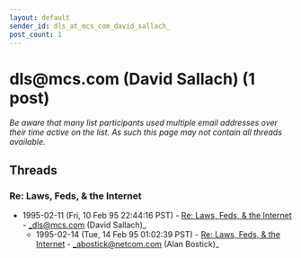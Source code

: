 ```yaml
---
layout: default
sender_id: dls_at_mcs_com_david_sallach_
post_count: 1
---
```


# dls<span>@</span>mcs.com (David Sallach) (1 post)

_Be aware that many list participants used multiple email addresses over their time active on the list. As such this page may not contain all threads available._

## Threads

### Re: Laws, Feds, & the Internet
+ 1995-02-11 (Fri, 10 Feb 95 22:44:16 PST) - [Re: Laws, Feds, & the Internet](/archive/1995/02/ef4d53f9e157484918ab383a1d3f436c83f964a342ef0ee0d31814bb001801d9) - _dls@mcs.com (David Sallach)_
  + 1995-02-14 (Tue, 14 Feb 95 01:02:39 PST) - [Re: Laws, Feds, & the Internet](/archive/1995/02/6fdc9f49c05af6f38a8de5800d06bcf9f8abced4781a613332e9b51cee1cbddd) - _abostick@netcom.com (Alan Bostick)_

